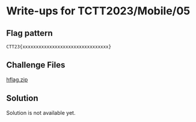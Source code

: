 # Write-ups for TCTT2023/Mobile/05

## Flag pattern

`CTT23{xxxxxxxxxxxxxxxxxxxxxxxxxxxxxxxx}`

## Challenge Files

[hflag.zip](./hflag.zip)

## Solution

Solution is not available yet.
